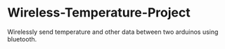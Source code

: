 # Wireless-Temperature-Project
Wirelessly send temperature and other data between two arduinos using bluetooth.
